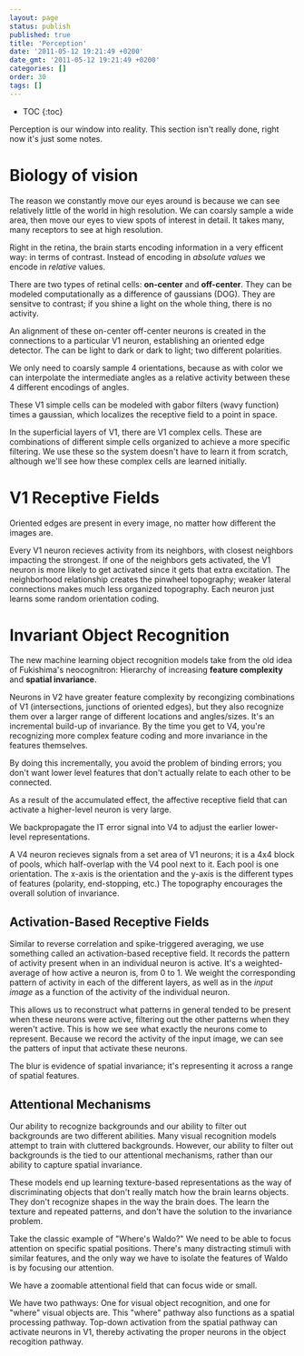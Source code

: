 ```yaml
---
layout: page
status: publish
published: true
title: 'Perception'
date: '2011-05-12 19:21:49 +0200'
date_gmt: '2011-05-12 19:21:49 +0200'
categories: []
order: 30
tags: []
---
```


* TOC
{:toc}

Perception is our window into reality. This section isn't really done, right now it's just some notes.

# Biology of vision

The reason we constantly move our eyes around is because we can see relatively little of the world in high resolution. We can coarsly sample a wide area, then move our eyes to view spots of interest in detail. It takes many, many receptors to see at high resolution.

Right in the retina, the brain starts encoding information in a very efficent way: in terms of contrast. Instead of encoding in *absolute values* we encode in *relative* values. 

There are two types of retinal cells: **on-center** and **off-center**. They can be modeled computationally as a difference of gaussians (DOG). They are sensitve to contrast; if you shine a light on the whole thing, there is no activity.

An alignment of these on-center off-center neurons is created in the connections to a particular V1 neuron, establishing an oriented edge detector. The can be light to dark or dark to light; two different polarities.

We only need to coarsly sample 4 orientations, because as with color we can interpolate the intermediate angles as a relative activity between these 4 different encodings of angles. 

These V1 simple cells can be modeled with gabor filters (wavy function) times a gaussian, which localizes the receptive field to a point in space.

In the superficial layers of V1, there are V1 complex cells. These are combinations of different simple cells organized to achieve a more specific filtering. We use these so the system doesn't have to learn it from scratch, although we'll see how these complex cells are learned initially.

# V1 Receptive Fields

Oriented edges are present in every image, no matter how different the images are.

Every V1 neuron recieves activity from its neighbors, with closest neighbors impacting the strongest. If one of the neighbors gets activated, the V1 neuron is more likely to get activated since it gets that extra excitation. The neighborhood relationship creates the pinwheel topography; weaker lateral connections makes much less organized topography. Each neuron just learns some random orientation coding.

# Invariant Object Recognition

The new machine learning object recognition models take from the old idea of Fukishima's neocognitron: Hierarchy of increasing **feature complexity** and **spatial invariance**.

Neurons in V2 have greater feature complexity by recongizing combinations of V1 (intersections, junctions of oriented edges), but they also recognize them over a larger range of different locations and angles/sizes. It's an incremental build-up of invariance. By the time you get to V4, you're recognizing more complex feature coding and more invariance in the features themselves. 

By doing this incrementally, you avoid the problem of binding errors; you don't want lower level features that don't actually relate to each other to be connected.

As a result of the accumulated effect, the affective receptive field that can activate a higher-level neuron is very large.

We backpropagate the IT error signal into V4 to adjust the earlier lower-level representations.

A V4 neuron recieves signals from a set area of V1 neurons; it is a 4x4 block of pools, which half-overlap with the V4 pool next to it. Each pool is one orientation. The x-axis is the orientation and the y-axis is the different types of features (polarity, end-stopping, etc.) The topography encourages the overall solution of invariance. 

## Activation-Based Receptive Fields

Similar to reverse correlation and spike-triggered averaging, we use something called an activation-based receptive field. It records the pattern of activity present when in an individual neuron is active. It's a weighted-average of how active a neuron is, from 0 to 1. We weight the corresponding pattern of activity in each of the different layers, as well as in the *input image* as a function of the activity of the individual neuron. 

This allows us to reconstruct what patterns in general tended to be present when these neurons were active, filtering out the other patterns when they weren't active. This is how we see what exactly the neurons come to represent. Because we record the activity of the input image, we can see the patters of input that activate these neurons.

The blur is evidence of spatial invariance; it's representing it across a range of spatial features.

## Attentional Mechanisms

Our ability to recognize backgrounds and our ability to filter out backgrounds are two different abilities. Many visual recognition models attempt to train with cluttered backgrounds. However, our ability to filter out backgrounds is the tied to our attentional mechanisms, rather than our ability to capture spatial invariance. 

These models end up learning texture-based representations as the way of discriminating objects that don't really match how the brain learns objects. They don't recognize shapes in the way the brain does. The learn the texture and repeated patterns, and don't have the solution to the invariance problem.

Take the classic example of "Where's Waldo?" We need to be able to focus attention on specific spatial positions. There's many distracting stimuli with similar features, and the only way we have to isolate the features of Waldo is by focusing our attention.

We have a zoomable attentional field that can focus wide or small.  

We have two pathways: One for visual object recognition, and one for "where" visual objects are. This "where" pathway also functions as a spatial processing pathway. Top-down activation from the spatial pathway can activate neurons in V1, thereby activating the proper neurons in the object recogition pathway.
